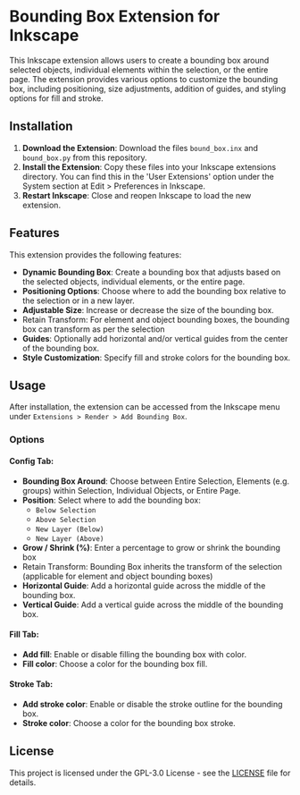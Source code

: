 # Bounding Box Extension for Inkscape

This Inkscape extension allows users to create a bounding box around selected objects, individual elements within the selection, or the entire page. The extension provides various options to customize the bounding box, including positioning, size adjustments, addition of guides, and styling options for fill and stroke.

## Installation

1. **Download the Extension**: Download the files `bound_box.inx` and `bound_box.py` from this repository.
2. **Install the Extension**: Copy these files into your Inkscape extensions directory. You can find this in the 'User Extensions' option under the System section at Edit > Preferences in Inkscape.
3. **Restart Inkscape**: Close and reopen Inkscape to load the new extension.

## Features

This extension provides the following features:

- **Dynamic Bounding Box**: Create a bounding box that adjusts based on the selected objects, individual elements, or the entire page.
- **Positioning Options**: Choose where to add the bounding box relative to the selection or in a new layer.
- **Adjustable Size**: Increase or decrease the size of the bounding box.
- Retain Transform: For element and object bounding boxes, the bounding box can transform as per the selection
- **Guides**: Optionally add horizontal and/or vertical guides from the center of the bounding box.
- **Style Customization**: Specify fill and stroke colors for the bounding box.

## Usage

After installation, the extension can be accessed from the Inkscape menu under `Extensions > Render > Add Bounding Box`.

### Options

#### Config Tab:

- **Bounding Box Around**: Choose between Entire Selection, Elements (e.g. groups) within Selection, Individual Objects, or Entire Page.
- **Position**: Select where to add the bounding box:
  - `Below Selection`
  - `Above Selection`
  - `New Layer (Below)`
  - `New Layer (Above)`
- **Grow / Shrink (%)**: Enter a percentage to grow or shrink the bounding box
- Retain Transform: Bounding Box inherits the transform of the selection (applicable for element and object bounding boxes)
- **Horizontal Guide**: Add a horizontal guide across the middle of the bounding box.
- **Vertical Guide**: Add a vertical guide across the middle of the bounding box.

#### Fill Tab:

- **Add fill**: Enable or disable filling the bounding box with color.
- **Fill color**: Choose a color for the bounding box fill.

#### Stroke Tab:

- **Add stroke color**: Enable or disable the stroke outline for the bounding box.
- **Stroke color**: Choose a color for the bounding box stroke.

## License

This project is licensed under the GPL-3.0 License - see the [LICENSE](LICENSE) file for details.
